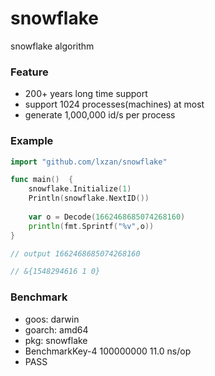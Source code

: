# snowflake
snowflake algorithm

### Feature
- 200+ years long time support
- support 1024 processes(machines) at most
- generate 1,000,000 id/s per process

### Example
```go
import "github.com/lxzan/snowflake"

func main()  {
	snowflake.Initialize(1)
	Println(snowflake.NextID())
	
	var o = Decode(1662468685074268160)
	println(fmt.Sprintf("%v",o))
}

// output 1662468685074268160

// &{1548294616 1 0}
```

### Benchmark
- goos: darwin
- goarch: amd64
- pkg: snowflake
- BenchmarkKey-4   	100000000	        11.0 ns/op
- PASS
